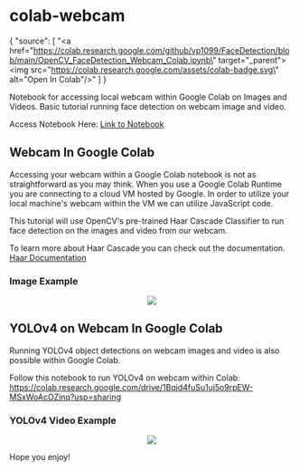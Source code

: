 # colab-webcam
{ "source": [
        "<a href=\"https://colab.research.google.com/github/vp1099/FaceDetection/blob/main/OpenCV_FaceDetection_Webcam_Colab.ipynb\" target=\"_parent\"><img src=\"https://colab.research.google.com/assets/colab-badge.svg\" alt=\"Open In Colab\"/></a>"
      ]
    }

Notebook for accessing local webcam within Google Colab on Images and Videos. Basic tutorial running face detection on webcam image and video.

Access Notebook Here: [Link to Notebook](https://colab.research.google.com/drive/1Bqjd4fuSu1uj5o9rpEW-MSxWoAcOZinq?usp=sharing)

## Webcam In Google Colab
Accessing your webcam within a Google Colab notebook is not as straightforward as you may think. When you use a Google Colab Runtime you are connecting to a cloud VM hosted by Google. In order to utilize your local machine's webcam within the VM we can utilize JavaScript code.

This tutorial will use OpenCV's pre-trained Haar Cascade Classifier to run face detection on the images and video from our webcam.

To learn more about Haar Cascade you can check out the documentation. [Haar Documentation](https://opencv-python-tutroals.readthedocs.io/en/latest/py_tutorials/py_objdetect/py_face_detection/py_face_detection.html)

### Image Example
<p align="center"><img src="image_example.png"\></p>


## YOLOv4 on Webcam In Google Colab
Running YOLOv4 object detections on webcam images and video is also possible within Google Colab.

Follow this notebook to run YOLOv4 on webcam within Colab: https://colab.research.google.com/drive/1Bqjd4fuSu1uj5o9rpEW-MSxWoAcOZinq?usp=sharing
### YOLOv4 Video Example
<p align="center"><img src="yolov4-webcam-demo.gif"\></p>

Hope you enjoy!
